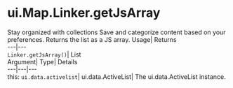  
#  ui.Map.Linker.getJsArray 
Stay organized with collections  Save and categorize content based on your preferences. 
Returns the list as a JS array. Usage| Returns  
---|---  
`Linker.getJsArray()`| List  
Argument| Type| Details  
---|---|---  
this: `ui.data.activelist`| ui.data.ActiveList| The ui.data.ActiveList instance.  
